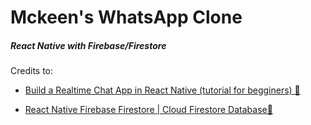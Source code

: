 # Mckeen's WhatsApp Clone 
##### React Native with Firebase/Firestore


Credits to: 

* [Build a Realtime Chat App in React Native (tutorial for begginers) 🔴
](https://www.youtube.com/watch?v=EvSUJ5lUcBw)

* [React Native Firebase Firestore | Cloud Firestore Database🔴](https://www.youtube.com/watch?v=eET0YtDBWWg)
